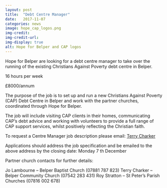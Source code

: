 ```yaml
---
layout: post
title:  "Debt Centre Manager"
date:   2017-11-07
categories: news
image: hope_cap_logos.png
img-credit: 
img-credit-url: 
img-display: true
alt: Hope for Belper and CAP logos
---
```

Hope for Belper are looking for a debt centre manager to take over the running of the existing Christians Against Poverty debt centre in Belper.
<!--more-->

16 hours per week

£8000/annum

The purpose of the job is to set up and run a new Christians Against Poverty (CAP) Debt Centre in Belper and work with the partner churches, coordinated through Hope for Belper.

The job will include visiting CAP clients in their homes, communicating CAP’s debt advice and working with volunteers to provide a full range of CAP support services, whilst positively reflecting the Christian faith.

To request a Centre Manager job description please email: <a href="mailto:telnatlin@aol.com">Terry Charker</a>

Applications should address the job specification and be emailed to the above address by the closing date: Monday 7 th December

Partner church contacts for further details:

Jo Lambourne – Belper Baptist Church (07881 787 823)
Terry Charker – Belper Community Church (07542 283 431)
Roy Stratton – St Peter’s Parish Churches (07816 002 678)

